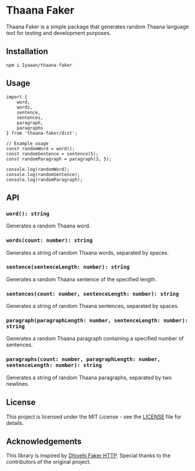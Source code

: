 Thaana Faker
============

Thaana Faker is a simple package that generates random Thaana language text for testing and development purposes.

Installation
------------

    npm i Iyaaan/thaana-faker

Usage
-----

    import {
        word,
        words,
        sentence,
        sentences,
        paragraph,
        paragraphs
    } from 'thaana-faker/dist';
    
    // Example usage
    const randomWord = word();
    const randomSentence = sentence(5);
    const randomParagraph = paragraph(3, 5);
    
    console.log(randomWord);
    console.log(randomSentence);
    console.log(randomParagraph);
    

API
---

### `word(): string`

Generates a random Thaana word.

### `words(count: number): string`

Generates a string of random Thaana words, separated by spaces.

### `sentence(sentenceLength: number): string`

Generates a random Thaana sentence of the specified length.

### `sentences(count: number, sentenceLength: number): string`

Generates a string of random Thaana sentences, separated by spaces.

### `paragraph(paragraphLength: number, sentenceLength: number): string`

Generates a random Thaana paragraph containing a specified number of sentences.

### `paragraphs(count: number, paragraphLength: number, sentenceLength: number): string`

Generates a string of random Thaana paragraphs, separated by two newlines.

License
-------

This project is licensed under the MIT License - see the [LICENSE](LICENSE) file for details.


Acknowledgements
----------------

This library is inspired by [Dhivehi Faker HTTP](https://github.com/baivaru/dhivehi-faker-http/). Special thanks to the contributors of the original project.
